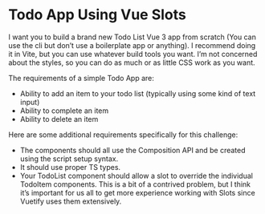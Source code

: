 # Todo App Using Vue Slots

I want you to build a brand new Todo List Vue 3 app from scratch (You can use the cli but don’t use a boilerplate app or anything).  I recommend doing it in Vite, but you can use whatever build tools you want. I’m not concerned about the styles, so you can do as much or as little CSS work as you want.

The requirements of a simple Todo App are:
- Ability to add an item to your todo list (typically using some kind of text input)
- Ability to complete an item
- Ability to delete an item

Here are some additional requirements specifically for this challenge:
- The components should all use the Composition API and be created using the script setup syntax.
- It should use proper TS types.
- Your TodoList component should allow a slot to override the individual TodoItem components.  This is a bit of a contrived problem, but I think it’s important for us all to get more experience working with Slots since Vuetify uses them extensively. 